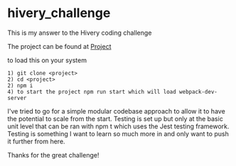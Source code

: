 # hivery_challenge

This is my answer to the Hivery coding challenge

The project can be found at [Project](https://rocking42.github.io/hiveryChallenge/dist)

to load this on your system
```
1) git clone <project>
2) cd <project>
2) npm i
4) to start the project npm run start which will load webpack-dev-server
```
I've tried to go for a simple modular codebase approach to allow it to have the potential to scale from the start. Testing is set up but only at the basic unit level that can be ran with npm t which uses the Jest testing framework. Testing is something I want to learn so much more in and only want to push it further from here.

Thanks for the great challenge!
